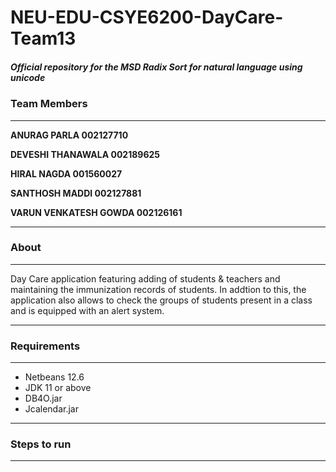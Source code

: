 # NEU-EDU-CSYE6200-DayCare-Team13
##### Official repository for the MSD Radix Sort for natural language using unicode 

### Team Members 
---
**ANURAG PARLA 002127710** 

**DEVESHI THANAWALA 002189625**

**HIRAL NAGDA 001560027**

**SANTHOSH MADDI 002127881**

**VARUN VENKATESH GOWDA 002126161**

---
### About
---
 Day Care application featuring adding of students & teachers and maintaining the immunization records of students. In addtion to this, the application also allows to check the groups of students present in a class and is equipped with an alert system.

---
### Requirements
---
- Netbeans 12.6
- JDK 11 or above
- DB4O.jar 
- Jcalendar.jar

---

### Steps to run
---

```sh

```

















   

